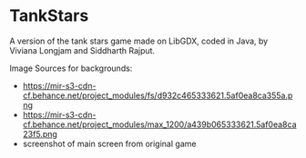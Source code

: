 # TankStars

A version of the tank stars game made on LibGDX, coded in Java, by Viviana Longjam and Siddharth Rajput.

Image Sources for backgrounds:
- https://mir-s3-cdn-cf.behance.net/project_modules/fs/d932c465333621.5af0ea8ca355a.png
- https://mir-s3-cdn-cf.behance.net/project_modules/max_1200/a439b065333621.5af0ea8ca23f5.png
- screenshot of main screen from original game
